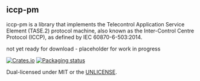 iccp-pm
------------
iccp-pm is a library that implements the Telecontrol Application Service Element (TASE.2)
protocol machine, also known as the Inter-Control Centre Protocol (ICCP), as defined by IEC 60870-6-503:2014.


not yet ready for download - placeholder for work in progress

<!-- [![Build status](https://github.com/skynav/iccp/workflows/ci/badge.svg)](https://github.com/skynav/iccp/actions) -->
[![Crates.io](https://img.shields.io/crates/v/iccp.svg)](https://crates.io/crates/iccp)
[![Packaging status](https://repology.org/badge/tiny-repos/iccp.svg)](https://repology.org/project/iccp/badges)

Dual-licensed under MIT or the [UNLICENSE](https://unlicense.org).
